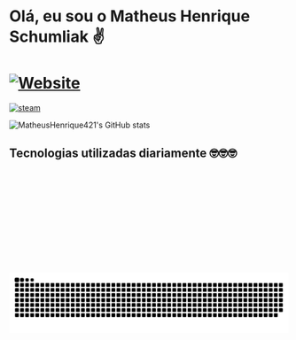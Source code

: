 # Olá, eu sou o Matheus Henrique Schumliak ✌️

# [![Website](https://img.shields.io/website-up-down-green-red/http/monip.org.svg)](https://matheushenrique421.github.io/Portifolio_MatheusHenrique/)

[![steam](https://img.shields.io/badge/Steam-000000?style=for-the-badge&logo=steam&logoColor=white)]()

![MatheusHenrique421's GitHub stats](https://github-readme-stats.vercel.app/api?username=MatheusHenrique421&show_icons=true&theme=merko)

## Tecnologias utilizadas diariamente 🤓🤓🤓

<div>
<img aligin="center" alt="" height="50" wisth="50" src="https://cdn.jsdelivr.net/gh/devicons/devicon/icons/csharp/csharp-original.svg" />
 
<img aligin="center" alt="" height="50" wisth="50" src="https://cdn.jsdelivr.net/gh/devicons/devicon/icons/javascript/javascript-original.svg" />
 
<img aligin="center" alt="" height="50" wisth="50" src="https://cdn.jsdelivr.net/gh/devicons/devicon/icons/dot-net/dot-net-original.svg" />
 
<img aligin="center" alt="" height="50" wisth="50" src="https://cdn.jsdelivr.net/gh/devicons/devicon/icons/dotnetcore/dotnetcore-original.svg" />
 
<img aligin="center" alt="" height="50" wisth="50" src="https://cdn.jsdelivr.net/gh/devicons/devicon/icons/postgresql/postgresql-original-wordmark.svg" />
 
<img aligin="center" alt="" height="50" wisth="50" src="https://cdn.jsdelivr.net/gh/devicons/devicon/icons/gitlab/gitlab-original-wordmark.svg" />
</div>

#

<div style="display: inline_block"><br/>
<img aligin="center" alt=""src="https://img.shields.io/badge/.NET-5C2D91?style=for-the-badge&logo=.net&logoColor=white">
<img aligin="center" alt=""src="https://img.shields.io/badge/C%23-239120?style=for-the-badge&logo=c-sharp&logoColor=white">
<img aligin="center" alt=""src="https://img.shields.io/badge/JavaScript-F7DF1E?style=for-the-badge&logo=javascript&logoColor=black">
<img aligin="center" alt=""src="https://img.shields.io/badge/PostgreSQL-316192?style=for-the-badge&logo=postgresql&logoColor=white">
<img aligin="center" alt=""src="https://img.shields.io/badge/Bootstrap-563D7C?style=for-the-badge&logo=bootstrap&logoColor=white">
</div>

#

[![]()]()

# 

![Snake animation](https://github.com/MatheusHenrique421/MatheusHenrique421/blob/output/github-contribution-grid-snake.svg)
